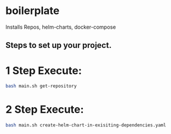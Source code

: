 # boilerplate

Installs Repos, helm-charts, docker-compose

## Steps to set up your project.
# 1 Step Execute:
```bash
bash main.sh get-repository
```

# 2 Step Execute:
```bash
bash main.sh create-helm-chart-in-exisiting-dependencies.yaml
```
